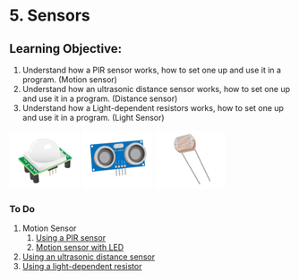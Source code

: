 # 5. Sensors

## Learning Objective: 
1. Understand how a PIR sensor works, how to set one up and use it in a program. (Motion sensor)
2. Understand how an ultrasonic distance sensor works, how to set one up and use it in a program. (Distance sensor)
3. Understand how a Light-dependent resistors works, how to set one up and use it in a program. (Light Sensor)

<img src="pir_module.png" width="25%" height="25%"> <img src="ultrasonic-distance-sensor.png" width="25%" height="25%"> <img src="ldr.png" width="25%" height="25%">

### To Do
1. Motion Sensor 
    1. [Using a PIR sensor](https://projects.raspberrypi.org/en/projects/physical-computing/11)
    1. [Motion sensor with LED](https://gpiozero.readthedocs.io/en/stable/recipes.html#motion-sensor)
1. [Using an ultrasonic distance sensor](https://projects.raspberrypi.org/en/projects/physical-computing/12)
1. [Using a light-dependent resistor](https://projects.raspberrypi.org/en/projects/physical-computing/10)
